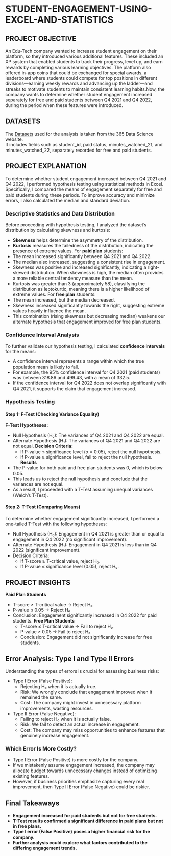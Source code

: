 # STUDENT-ENGAGEMENT-USING-EXCEL-AND-STATISTICS
## PROJECT OBJECTIVE
 An Edu-Tech company wanted to increase student engagement on their platform, so they introduced various additional features. These included an XP system that enabled students to track their progress, level up, and earn rewards by completing various learning objectives. The platform also offered in-app coins that could be exchanged for special awards, a leaderboard where students could compete for top positions in different divisions—earning weekly rewards and advancing up the ladder—and streaks to motivate students to maintain consistent learning habits.Now, the company wants to determine whether student engagement increased separately for free and paid students between Q4 2021 and Q4 2022, during the period when these features were introduced.
## DATASETS
The <a href="https://github.com/Jeevan-0198/STUDENT-ENGAGEMENT-USING-EXCEL-AND-STATISTICS/raw/refs/heads/main/Datasets%20for%20Student%20Engagement.xlsx">Datasets</a> used for the analysis is taken from the 365 Data Science website.  
It includes fields such as student_id, paid status, minutes_watched_21, and minutes_watched_22, separately recorded for free and paid students.
## PROJECT EXPLANATION
To determine whether student engagement increased between Q4 2021 and Q4 2022, I performed hypothesis testing using statistical methods in Excel. Specifically, I compared the means of engagement separately for free and paid students during these periods. To improve accuracy and minimize errors, I also calculated the median and standard deviation.  
### Descriptive Statistics and Data Distribution
Before proceeding with hypothesis testing, I analyzed the dataset’s distribution by calculating skewness and kurtosis:
- **Skewness** helps determine the asymmetry of the distribution.
- **Kurtosis** measures the tailedness of the distribution, indicating the presence of extreme values.
For **paid plan** students:
- The mean increased significantly between Q4 2021 and Q4 2022.
- The median also increased, suggesting a consistent rise in engagement.
- Skewness was positive and increased significantly, indicating a right-skewed distribution. When skewness is high, the median often provides a more reliable central 
tendency measure than the mean.
- Kurtosis was greater than 3 (approximately 58), classifying the distribution as leptokurtic, meaning there is a higher likelihood of extreme values.
For **free plan** students:
- The mean increased, but the median decreased.
- Skewness increased significantly towards the right, suggesting extreme values heavily influence the mean.
- This combination (rising skewness but decreasing median) weakens our alternate hypothesis that engagement improved for free plan students.
### Confidence Interval Analysis
To further validate our hypothesis testing, I calculated **confidence intervals** for the means:
- A confidence interval represents a range within which the true population mean is likely to fall.
- For example, the 95% confidence interval for Q4 2021 (paid students) was between 318.86 and 499.43, with a mean of 332.5.
- If the confidence interval for Q4 2022 does not overlap significantly with Q4 2021, it supports the claim that engagement increased.
### Hypothesis Testing
#### Step 1: F-Test (Checking Variance Equality)
**F-Test Hypotheses:**
- Null Hypothesis (H₀): The variances of Q4 2021 and Q4 2022 are equal.
- Alternate Hypothesis (H₁): The variances of Q4 2021 and Q4 2022 are not equal.
**Decision Criteria:**
  - If P-value ≤ significance level (α = 0.05), reject the null hypothesis.
  - If P-value ≥ significance level, fail to reject the null hypothesis.  
**Results**
- The P-value for both paid and free plan students was 0, which is below 0.05.
- This leads us to reject the null hypothesis and conclude that the variances are not equal.
- As a result, I proceeded with a T-Test assuming unequal variances (Welch’s T-Test).  
#### Step 2: T-Test (Comparing Means)
  To determine whether engagement significantly increased, I performed a one-tailed T-Test with the following hypotheses:
   - Null Hypothesis (H₀): Engagement in Q4 2021 is greater than or equal to engagement in Q4 2022 (no significant improvement).
-  Alternate Hypothesis (H₁): Engagement in Q4 2021 is less than in Q4 2022 (significant improvement).
-  Decision Criteria:
    - If T-score ≥ T-critical value, reject H₀.
    - If P-value ≤ significance level (0.05), reject H₀.
 ## PROJECT INSIGHTS
   **Paid Plan Students**
   - T-score ≥ T-critical value → Reject H₀
   - P-value ≤ 0.05 → Reject H₀
   - Conclusion: Engagement significantly increased in Q4 2022 for paid students.
    **Free Plan Students**
     - T-score ≤ T-critical value → Fail to reject H₀
     - P-value ≥ 0.05 → Fail to reject H₀
     - Conclusion: Engagement did not significantly increase for free students.
   ## Error Analysis: Type I and Type II Errors
   Understanding the types of errors is crucial for assessing business risks:
   - Type I Error (False Positive):
       - Rejecting H₀ when it is actually true.
       - Risk: We wrongly conclude that engagement improved when it remained the same.
       - Cost: The company might invest in unnecessary platform improvements, wasting resources.
   - Type II Error (False Negative):
       - Failing to reject H₀ when it is actually false.
       - Risk: We fail to detect an actual increase in engagement.
       - Cost: The company may miss opportunities to enhance features that genuinely increase engagement.
   ###  Which Error Is More Costly?
   - Type I Error (False Positive) is more costly for the company.
   - If we mistakenly assume engagement increased, the company may allocate budget towards unnecessary changes instead of optimizing existing features.
   - However, if business priorities emphasize capturing every real improvement, then Type II Error (False Negative) could be riskier.
 ## Final Takeaways
- **Engagement increased for paid students but not for free students.**
- **T-Test results confirmed a significant difference in paid plans but not in free plans.**
- **Type I error (False Positive) poses a higher financial risk for the company.**
- **Further analysis could explore what factors contributed to the differing engagement trends.**
     

